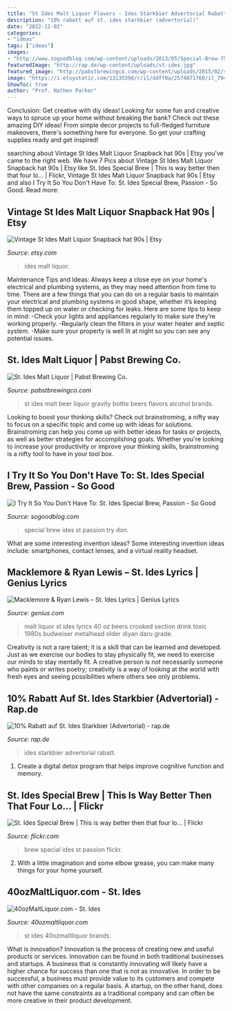 ```yaml
---
title: "St Ides Malt Liquor Flavors - Ides Starkbier Advertorial Rabatt"
description: "10% rabatt auf st. ides starkbier (advertorial)"
date: "2022-12-02"
categories:
- "ideas"
tags: ["ideas"]
images:
- "http://www.sogoodblog.com/wp-content/uploads/2013/05/Special-Brew-750x400.jpg"
featuredImage: "http://rap.de/wp-content/uploads/st-ides.jpg"
featured_image: "http://pabstbrewingco.com/wp-content/uploads/2015/02/st_ides.png"
image: "https://i.etsystatic.com/13135398/r/il/ddff0a/2574071760/il_794xN.2574071760_ard0.jpg"
ShowToc: true
author: "Prof. Nathen Parker"
---
```



Conclusion: Get creative with diy ideas!
Looking for some fun and creative ways to spruce up your home without breaking the bank? Check out these amazing DIY ideas!
From simple decor projects to full-fledged furniture makeovers, there's something here for everyone. So get your crafting supplies ready and get inspired!

	

		
searching about Vintage St Ides Malt Liquor Snapback hat 90s | Etsy you've came to the right web. We have 7 Pics about Vintage St Ides Malt Liquor Snapback hat 90s | Etsy like St. Ides Special Brew | This is way better then that four lo… | Flickr, Vintage St Ides Malt Liquor Snapback hat 90s | Etsy and also I Try It So You Don&#039;t Have To: St. Ides Special Brew, Passion - So Good. Read more:
		
    
## Vintage St Ides Malt Liquor Snapback Hat 90s | Etsy

<img loading=lazy src="https://i.etsystatic.com/13135398/r/il/ddff0a/2574071760/il_794xN.2574071760_ard0.jpg" onerror="this.onerror=null;this.src='https://tse3.mm.bing.net/th?id=OIP.qCrXY-vP-z5ipzMh3snAXwHaF7&amp;pid=15.1';" alt="Vintage St Ides Malt Liquor Snapback hat 90s | Etsy">

_Source: etsy.com_

>ides malt liquor. 

	

Maintenance Tips and Ideas: Always keep a close eye on your home's electrical and plumbing systems, as they may need attention from time to time.
There are a few things that you can do on a regular basis to maintain your electrical and plumbing systems in good shape, whether it’s keeping them topped up on water or checking for leaks. Here are some tips to keep in mind:
-Check your lights and appliances regularly to make sure they’re working properly.
-Regularly clean the filters in your water heater and septic system.
-Make sure your property is well lit at night so you can see any potential issues.

    
## St. Ides Malt Liquor | Pabst Brewing Co.

<img loading=lazy src="http://pabstbrewingco.com/wp-content/uploads/2015/02/st_ides.png" onerror="this.onerror=null;this.src='https://tse2.mm.bing.net/th?id=OIP.OyILJ-kZSy-Ftp7X27uqPgHaNd&amp;pid=15.1';" alt="St. Ides Malt Liquor | Pabst Brewing Co.">

_Source: pabstbrewingco.com_

>st ides malt beer liquor gravity bottle beers flavors alcohol brands. 

	

Looking to boost your thinking skills? Check out brainstroming, a nifty way to focus on a specific topic and come up with ideas for solutions. Brainstroming can help you come up with better ideas for tasks or projects, as well as better strategies for accomplishing goals. Whether you're looking to increase your productivity or improve your thinking skills, brainstroming is a nifty tool to have in your tool box.

    
## I Try It So You Don&#039;t Have To: St. Ides Special Brew, Passion - So Good

<img loading=lazy src="http://www.sogoodblog.com/wp-content/uploads/2013/05/Special-Brew-750x400.jpg" onerror="this.onerror=null;this.src='https://tse2.mm.bing.net/th?id=OIP.y-vtOjxHa0ztkxWfudHFmAHaD8&amp;pid=15.1';" alt="I Try It So You Don&#039;t Have To: St. Ides Special Brew, Passion - So Good">

_Source: sogoodblog.com_

>special brew ides st passion try don. 

	

What are some interesting invention ideas?
Some interesting invention ideas include: smartphones, contact lenses, and a virtual reality headset.

    
## Macklemore &amp; Ryan Lewis – St. Ides Lyrics | Genius Lyrics

<img loading=lazy src="https://images.rapgenius.com/cc8664816de6031351b198bbf3570406.250x547x1.jpg" onerror="this.onerror=null;this.src='https://tse1.mm.bing.net/th?id=OIP.ANFIzIS7MNsteqbKs4klIAAAAA&amp;pid=15.1';" alt="Macklemore &amp; Ryan Lewis – St. Ides Lyrics | Genius Lyrics">

_Source: genius.com_

>malt liquor st ides lyrics 40 oz beers crooked section drink toxic 1980s budweiser metalhead older diyan daru grade. 

	

Creativity is not a rare talent; it is a skill that can be learned and developed. Just as we exercise our bodies to stay physically fit, we need to exercise our minds to stay mentally fit. A creative person is not necessarily someone who paints or writes poetry; creativity is a way of looking at the world with fresh eyes and seeing possibilities where others see only problems.

    
## 10% Rabatt Auf St. Ides Starkbier (Advertorial) - Rap.de

<img loading=lazy src="http://rap.de/wp-content/uploads/st-ides.jpg" onerror="this.onerror=null;this.src='https://tse2.mm.bing.net/th?id=OIP.7WntGZrO-gcLkUQdzGFZngHaGu&amp;pid=15.1';" alt="10% Rabatt auf St. Ides Starkbier (Advertorial) - rap.de">

_Source: rap.de_

>ides starkbier advertorial rabatt. 

	

1. Create a digital detox program that helps improve cognitive function and memory.

    
## St. Ides Special Brew | This Is Way Better Then That Four Lo… | Flickr

<img loading=lazy src="https://c2.staticflickr.com/6/5026/5626277234_05fe426faa_b.jpg" onerror="this.onerror=null;this.src='https://tse2.mm.bing.net/th?id=OIP.mxVbIBBgyrD0NcyA7Drs5AHaJ4&amp;pid=15.1';" alt="St. Ides Special Brew | This is way better then that four lo… | Flickr">

_Source: flickr.com_

>brew special ides st passion flickr. 

	

2. With a little imagination and some elbow grease, you can make many things for your home yourself.

    
## 40ozMaltLiquor.com - St. Ides

<img loading=lazy src="http://www.40ozmaltliquor.com/brands/40/stides09.jpg" onerror="this.onerror=null;this.src='https://tse3.mm.bing.net/th?id=OIP.cEBcq_0Q6DgYjIpGNaZw5gAAAA&amp;pid=15.1';" alt="40ozMaltLiquor.com - St. Ides">

_Source: 40ozmaltliquor.com_

>st ides 40ozmaltliquor brands. 

	

What is innovation?
Innovation is the process of creating new and useful products or services. Innovation can be found in both traditional businesses and startups. A business that is constantly innovating will likely have a higher chance for success than one that is not as innovative. In order to be successful, a business must provide value to its customers and compete with other companies on a regular basis. A startup, on the other hand, does not have the same constraints as a traditional company and can often be more creative in their product development.

